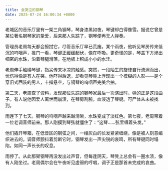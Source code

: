 ```yaml
---
title: 会哭泣的钢琴
date: 2025-07-24 16:00:34 +0800
---
```


老城区的音乐厅里有一架三角钢琴，琴身漆黑如夜，琴键却白得像雪。据说它曾是某位著名钢琴家的挚爱，后来那人失踪了，钢琴便再无人弹奏。

管理员老周每天都会擦拭它，尽管音乐厅早已荒废。某个雨夜，他听见琴房传来低沉的呜咽声，推门一看，琴键正缓缓起伏，像在呼吸。更奇怪的是，琴盖下方渗出细密的水珠，沿着琴腿滑落，在地板上积成小小的水洼。

老周伸手触碰琴键，指尖传来冰凉的触感。突然，一段陌生的旋律自行流淌而出，忧伤得像是有人在哭。他吓得后退，却看见琴凳上浮现出一个模糊的人影——是个穿旧式西装的男人，十指悬空，与钢琴的呜咽声完美合拍。

第二天，老周查了资料，发现那位失踪的钢琴家最后一次演出时，弹的正是这段曲子。有人说他因爱人离世而崩溃，在琴房割腕，血浸透了琴键。可尸体从未被找到。

雨连下了七天。钢琴的呜咽声越来越清晰，水珠变成了淡红色。第七夜，老周带着一位老调音师前来。那人刚摸到琴弦就僵住了：“这琴……弦里缠着头发。”

他们撬开琴箱，在低音区的钢弦之间，一缕灰白的长发紧紧缠绕，像是被人刻意编织进去的。调音师颤抖着剪断它时，钢琴发出一声尖锐的哀鸣，所有琴键同时塌陷，如同一声长长的叹息。

雨停了。从此那架钢琴再没发出过声音，但每逢阴天，琴凳上总会有一圈水渍，像有人刚坐过。老周偶尔会在午夜听见虚弱的哼唱，调子正是那首未完成的哀曲。
